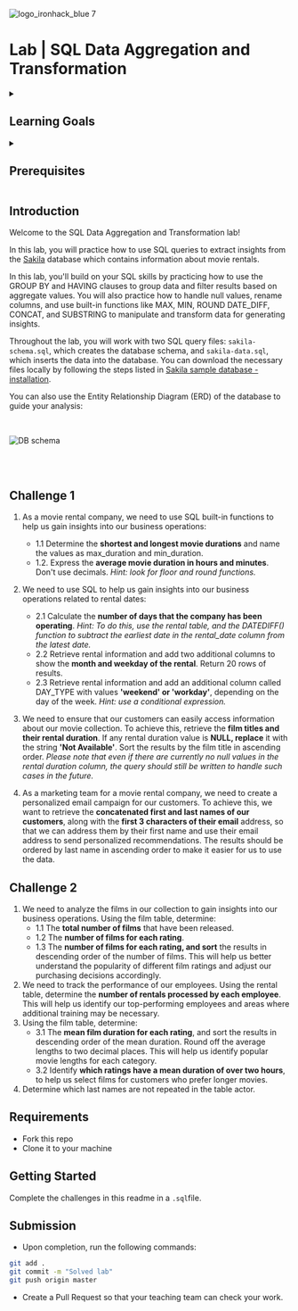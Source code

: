 ![logo_ironhack_blue 7](https://user-images.githubusercontent.com/23629340/40541063-a07a0a8a-601a-11e8-91b5-2f13e4e6b441.png)

# Lab | SQL Data Aggregation and Transformation

<details>
  <summary>
   <h2>Learning Goals</h2>
  </summary>

  This lab allows you to practice and apply the concepts and techniques taught in class. 

  Upon completion of this lab, you will be able to:
  
- Use SQL built-in functions such as COUNT, MAX, MIN, AVG to aggregate and summarize data, and use GROUP BY to group data by specific columns. Use the HAVING clause to filter data based on aggregate functions. 
- Use SQL to clean, transform, and prepare data for analysis by handling duplicates, null values, renaming columns, and converting data types. Use functions like ROUND, DATE_DIFF, CONCAT, and SUBSTRING to manipulate data and generate insights.
- Use conditional expressions for creating new columns. 


  <br>
  <hr> 

</details>

<details>
  <summary>
   <h2>Prerequisites</h2>
  </summary>

Before this starting this lab, you should have learnt about:

- SELECT, FROM, ORDER BY, LIMIT, WHERE, GROUP BY, and HAVING clauses.
- DISTINCT keyword to return only unique values, AS keyword for using aliases.
- Built-in SQL functions such as COUNT, MAX, MIN, AVG, ROUND, DATEDIFF, or DATE_FORMAT.
- CASE statement for conditional logic.
  <br>
  <hr> 

</details>


## Introduction

Welcome to the SQL Data Aggregation and Transformation lab!

In this lab, you will practice how to use SQL queries to extract insights from the  [Sakila](https://dev.mysql.com/doc/sakila/en/) database which contains information about movie rentals. 

In this lab, you'll build on your SQL skills by practicing how to use the GROUP BY and HAVING clauses to group data and filter results based on aggregate values. You will also practice how to handle null values, rename columns, and use built-in functions like MAX, MIN, ROUND DATE_DIFF, CONCAT, and SUBSTRING to manipulate and transform data for generating insights.

Throughout the lab, you will work with two SQL query files: `sakila-schema.sql`, which creates the database schema, and `sakila-data.sql`, which inserts the data into the database. You can download the necessary files locally by following the steps listed in [Sakila sample database - installation](https://dev.mysql.com/doc/sakila/en/sakila-installation.html). 

You can also use the Entity Relationship Diagram (ERD) of the database to guide your analysis:

<br>

![DB schema](https://education-team-2020.s3-eu-west-1.amazonaws.com/data-analytics/database-sakila-schema.png)

<br><br>


## Challenge 1


1. As a movie rental company, we need to use SQL built-in functions to help us gain insights into our business operations:
	- 1.1 Determine the **shortest and longest movie durations** and name the values as max_duration and min_duration.
	- 1.2. Express the **average movie duration in hours and minutes**. Don't use decimals. *Hint: look for floor and round functions.*
2. We need to use SQL to help us gain insights into our business operations related to rental dates:
	- 2.1 Calculate the **number of days that the company has been operating**. *Hint: To do this, use the rental table, and the DATEDIFF() function to subtract the earliest date in the rental_date column from the latest date.*
	- 2.2 Retrieve rental information and add two additional columns to show the **month and weekday of the rental**. Return 20 rows of results.
	- 2.3 Retrieve rental information and add an additional column called DAY_TYPE with values **'weekend' or 'workday'**, depending on the day of the week. *Hint: use a conditional expression.*
3. We need to ensure that our customers can easily access information about our movie collection. To achieve this, retrieve the **film titles and their rental duration**. If any rental duration value is **NULL, replace** it with the string **'Not Available'**. Sort the results by the film title in ascending order. *Please note that even if there are currently no null values in the rental duration column, the query should still be written to handle such cases in the future.*

4. As a marketing team for a movie rental company, we need to create a personalized email campaign for our customers. To achieve this, we want to retrieve the **concatenated first and last names of our customers**, along with the **first 3 characters of their email** address, so that we can address them by their first name and use their email address to send personalized recommendations. The results should be ordered by last name in ascending order to make it easier for us to use the data.

## Challenge 2

1. We need to analyze the films in our collection to gain insights into our business operations. Using the film table, determine:
	- 1.1 The **total number of films** that have been released.
	- 1.2 The **number of films for each rating**.
	- 1.3 The **number of films for each rating, and sort** the results in descending order of the number of films.
	This will help us better understand the popularity of different film ratings and adjust our purchasing decisions accordingly.
2. We need to track the performance of our employees. Using the rental table, determine the **number of rentals processed by each employee**. This will help us identify our top-performing employees and areas where additional training may be necessary.
3. Using the film table, determine:
   - 3.1 The **mean film duration for each rating**, and sort the results in descending order of the mean duration. Round off the average lengths to two decimal places. This will help us identify popular movie lengths for each category.
	- 3.2 Identify **which ratings have a mean duration of over two hours**, to help us select films for customers who prefer longer movies.
4. Determine which last names are not repeated in the table actor.

## Requirements

- Fork this repo
- Clone it to your machine


## Getting Started

Complete the challenges in this readme in a `.sql`file.

## Submission

- Upon completion, run the following commands:

```bash
git add .
git commit -m "Solved lab"
git push origin master
```

- Create a Pull Request so that your teaching team can check your work.